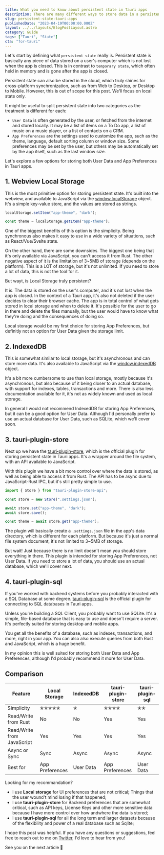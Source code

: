 ```yaml
---
title: What you need to know about persistent state in Tauri apps
description: There are many different ways to store data in a persistent way, in this post we'll a few options that are available to Tauri apps.
slug: persistent-state-tauri-apps
publishedDate: "2023-04-19T00:00:00.000Z"
layout: ../../layouts/BlogPostLayout.astro
category: Guide
tags: ["Tauri", "State"]
cta: "for-tauri"
---
```


Let's start by defining what `persistent state` really is. Persistent state is basically any piece of data stored on a user's computer which is not lost when the app is closed. This is in contrast to `temporary state`, which often held in memory and is gone after the app is closed.

Persistent state can also be stored in the cloud, which truly shines for cross-platform synchronization, such as from Web to Desktop, or Desktop to Mobile. However, this is out of scope for this post. We'll focus on local state only.

It might be useful to split persistent state into two categories as the treatment is different for each:

- `User Data` is often generated by the user, or fetched from the internet and stored locally. It may be a list of items on a To Do app, a list of music on a music player, or a list of contacts on a CRM.
- `App Preferences` are the settings used to customize the app, such as the theme, language, default sorting column or window size. Some preferences may be set by the user, but others may be automatically set by the app itself, such as the last window size.

Let's explore a few options for storing both User Data and App Preferences in Tauri apps.

## 1. Webview Local Storage

This is the most primitive option for storing persistent state. It's built into the webview, and available to JavaScript via the [window.localStorage](https://developer.mozilla.org/en-US/docs/Web/API/Window/localStorage) object. It's a simple key-value store, and the values are stored as strings.

```js
localStorage.setItem("app-theme", "dark");

const theme = localStorage.getItem("app-theme");
```

One of the biggest benefits of this option is the simplicity. Being synchronous also makes it easy to use in a wide variety of situations, such as React/Vue/Svelte state.

On the other hand, there are some downsides. The biggest one being that it's only available via JavaScript, you can't access it from Rust. The other negative aspect of it is the limitation of 3~5MB of storage (depends on the platform). This is a LOT of storage, but it's not unlimited. If you need to store a lot of data, this is not the tool for it.

But wayt, is Local Storage truly persistent?

It is. The data is stored on the user's computer, and it's not lost when the app is closed. In the context of a Tauri app, it's also not deleted if the user decides to clear their browser cache. The app is in total control of what gets stored in local storage and when to delete it. It's possible for the user to go in there and delete the files manually, but the user would have to know what they're doing and the consequences of doing so.

Local storage would be my first choice for storing App Preferences, but definitly not an option for User Data given the storage limit.

## 2. IndexedDB

This is somewhat similar to local storage, but it's asynchronous and can store more data. It's also available to JavaScript via the [window.indexedDB](https://developer.mozilla.org/en-US/docs/Web/API/Window/indexedDB) object.

It's a bit more cumbersome to use than local storage, mostly because it's asynchronous, but also because of it being closer to an actual database, with support for indexes, tables, transactions and more. There is also less documentation available for it, it's not as widely known and used as local storage.

In general I would not recommend IndexedDB for storing App Preferences, but it can be a good option for User Data. Although I'd personally prefer to use an actual database for User Data, such as SQLite, which we'll cover soon.

## 3. tauri-plugin-store

Next up we have the [tauri-plugin-store](https://github.com/tauri-apps/tauri-plugin-store), which is the official plugin for storing persistent state in Tauri apps. It's a wrapper around the file system, with an API available to JavaScript.

With this plugin we have a bit more control over where the data is stored, as well as being able to access it from Rust. The API has to be async due to JavaScript-Rust IPC, but it's still pretty simple to use.

```js
import { Store } from "tauri-plugin-store-api";

const store = new Store(".settings.json");

await store.set("app-theme", "dark");
await store.save();

const theme = await store.get("app-theme");
```

The plugin will basically create a `.settings.json` file in the app's data directory, which is different for each platform. But because it's just a normal file system document, it's not limited to 3~5MB of storage.

But wait! Just because there is no limit doesn't mean you should store everything in there. This plugin is intended for storing App Preferences, not User Data. If you need to store a lot of data, you should use an actual database, which we'll cover next.

## 4. tauri-plugin-sql

If you've worked with backend systems before you probably interacted with a SQL Database at some degree. [tauri-plugin-sql](https://github.com/tauri-apps/tauri-plugin-sql) is the official plugin for connecting to SQL databases in Tauri apps.

Unless you're building a SQL Client, you probably want to use SQLite. It's a simple, file-based database that is easy to use and doesn't require a server. It's perfectly suited for storing desktop and mobile apps.

You get all the benefits of a database, such as indexes, transactions, and more, right in your app. You can also also execute queries from both Rust and JavaScript, which is a huge benefit.

In my opinion this is well suited for storing both User Data and App Preferences, although I'd probably recommend it more for User Data.

## Comparison

| Feature                    | Local Storage   | IndexedDB | tauri-plugin-store | tauri-plugin-sql |
| -------------------------- | --------------- | --------- | ------------------ | ---------------- |
| Simplicity                 | ✭✭✭✭✭           | ✭         | ✭✭✭✭               | ✭✭               |
| Read/Write from Rust       | No              | No        | Yes                | Yes              |
| Read/Write from JavaScript | Yes             | Yes       | Yes                | Yes              |
| Async or Sync              | Sync            | Async     | Async              | Async            |
| Best for                   | App Preferences | User Data | App Preferences    | User Data        |

Looking for my recommandation?

- I use **Local storage** for UI preferences that are not critical; Things that the user wound't mind losing if that happened;
- I use **tauri-plugin-store** for Backend preferences that are somewhat critical, such as API keys, License Keys and other more sensitive data because I have more control over how andwhere the data is stored;
- I use **tauri-plugin-sql** for all the long term and larger datasets because of the flexibility and power of a real database such as Sqlite;

I hope this post was helpful. If you have any questions or suggestions, feel free to reach out to me on [Twitter](https://twitter.com/goenning), I'd love to hear from you!

See you on the next article 👋
